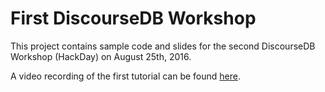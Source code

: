# First DiscourseDB Workshop
This project contains sample code and slides for the second DiscourseDB Workshop (HackDay) on August 25th, 2016.

A video recording of the first tutorial can be found [here](https://www.youtube.com/watch?v=OGQQ1w6LHMs).
